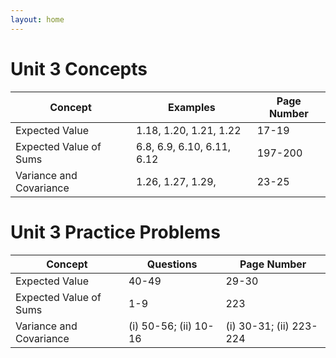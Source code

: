 ```yaml
---
layout: home
---
```


# Unit 3 Concepts 

| Concept                 | Examples                   | Page Number |
|-------------------------|----------------------------|-------------|
| Expected Value          | 1.18, 1.20, 1.21, 1.22     | 17-19       |
| Expected Value of Sums  | 6.8, 6.9, 6.10, 6.11, 6.12 | 197-200     |
| Variance and Covariance | 1.26, 1.27, 1.29,          | 23-25       |

# Unit 3 Practice Problems

| Concept                 | Questions             | Page Number             |
|-------------------------|-----------------------|-------------------------|
| Expected Value          | 40-49                 | 29-30                   |
| Expected Value of Sums  | 1-9                   | 223                     |
| Variance and Covariance | (i) 50-56; (ii) 10-16 | (i) 30-31; (ii) 223-224 |